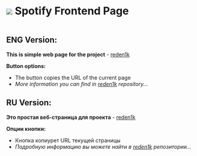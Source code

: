 # ![](/copyrighted/icons/gracidea.png) Spotify Frontend Page

<div align="center"> <img src="https://github.com/wleha1/Spotify.Frontend/assets/149160032/32dadeb4-b1b1-4618-8234-1ee440464c30" alt=""> </div>

## **ENG Version:**

**This is simple web page for the project** - [reden1k](https://github.com/reden1k/SpotyClone)

**Button options:**

* The button copies the URL of the current page 
* *More information you can find in [reden1k](https://github.com/reden1k/SpotyClone) repository...*

## **RU Version:**

**Это простая веб-страница для проекта** - [reden1k](https://github.com/reden1k/SpotyClone)

**Опции кнопки:**

* Кнопка копиурет URL текущей страницы
* *Подробную информацию вы можете найти в [reden1k](https://github.com/reden1k/SpotyClone) репозитории...*
